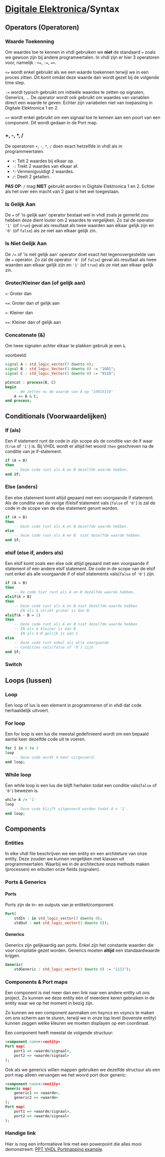 # [Digitale Elektronica](/digitaleelektronica/)/Syntax
## Operators (Operatoren)
### Waarde Toekenning
Om waardes toe te kennen in vhdl gebruiken we **niet** de standaard `=` zoals we gewoon zijn bij andere programeertalen. In vhdl zijn er hier 3 operatoren voor, namelijk : `<=`, `:=`, `=>`.

`<=` wordt enkel gebruikt als we een waarde toekennen terwijl we in een proces zitten. Dit komt omdat deze waarde dan wordt gezet bij de volgende time step.

`:=` wordt typisch gebruikt om initieële waardes te zetten op signalen, Generics, ... De operator wordt ook gebruikt om waardes van variablen direct een waarde te geven. Echter zijn variabelen niet van toepassing in Digitale Elektronica 1 en 2.

`=>` wordt enkel gebruikt om een signaal toe te kennen aan een poort van een component. Dit wordt gedaan in de Port map.

### +, -, *, /
De operatoren `+`, `-`, `*`, `/` doen exact hetzelfde in vhdl als in programmeertalen.
* `+`: Telt 2 waardes bij elkaar op.
* `-`: Trekt 2 waardes van elkaar af.
* `*`: Vermenigvuldigt 2 waardes.
* `/`: Deelt 2 getallen.

**PAS OP**: `/` mag **NIET** gebruikt worden in Digitale Elektronica 1 en 2. Echter als het over een macht van 2 gaat is het wel toegestaan.

### Is Gelijk Aan
De `=` of 'is gelijk aan' operator bestaat wel in vhdl zoals je gemerkt zou hebben deze dient louter om 2 waardes te vergelijken.
Zo zal de operator `'1'` (of `true`) geval als resultaat als twee waarden aan elkaar gelijk zijn en `'0'` (of `false`) als ze niet aan elkaar gelijk zin.

### Is Niet Gelijk Aan
De `/=` of 'is niet gelijk aan' operator doet exact het tegenovergestelde van de `=` operator.
Zo zal de operator `'0'` (of `false`) geval als resultaat als twee waarden aan elkaar gelijk zijn en `'1'` (of `true`) als ze niet aan elkaar gelijk zin.

### Groter/Kleiner dan (of gelijk aan)
`<`:  Groter dan

`<=`: Groter dan of gelijk aan

`>`: Kleiner dan

`>=`: Kleiner dan of gelijk aan

### Concatenate (&)
Om twee signalen achter elkaar te plakken gebruik je een `&`.

voorbeeld:
```vhdl
signal A : std_logic_vector(7 downto 0);
signal B : std_logic_Vector(3 downto 0) := "1001";
signal C : std_logic_Vector(3 downto 0) := "0110";

pConcat : process(B, C)
begin
    -- We zetten nu de waarde van A op "10010110"
    A <= B & C;
end process;
```

## Conditionals (Voorwaardelijken)
### If (als)
Een if statement runt de code in zijn scope als de conditie van de if waar (`true` of `'1'`) is. Bij VHDL wordt er altijd het woord `then` geschreven na de conditie van je if-statement.

```vhdl
if (A = B)
then
    -- Deze code runt als A en B dezelfde waarde hebben.
end if;
```

### Else (anders)
Een else statement komt altijd gepaard met een voorgaande if statement. Als de conditie van de vorige if/elsif statement vals (`false` of `'0'`) is zal de code in de scope van de else statement gerunt worden.

```vhdl
if (A = B)
then
    -- Deze code runt als A en B dezelfde waarde hebben.
else
    -- Deze code runt als A en B  niet dezelfde waarde hebben.
end if;
```

### elsif (else if, anders als)
Een elsif komt zoals een else ook altijd gepaard met een voorgaande if statement of een andere elsif statement. De code in de scope van de elsif runt enkel als alle voorgaande if of elsif statements vals(`false` of `'0'`) zijn.

```vhdl
if (A = B)
then
    -- De code hier runt als A en B dezelfde waarde hebben.
elsif(A > B)
then
    -- Deze code runt als A en B niet dezelfde waarde hebben
    -- EN als A strikt groter is dan B.
elsif(A - B = 1)
then
    -- Deze code runt als A en B niet dezelfde waarde hebben
    -- EN als A kleiner is dan B
    -- EN als A-B gelijk is aan 1
else
    -- Deze code runt enkel als alle voorgaande
    -- Condities vals(false of '0') zijn
end if;
```

### Switch


## Loops (lussen)
### Loop
Een loop of lus is een element in programmeren of in vhdl dat code herhaaldelijk uitvoert.

### For loop
Een for loop is een lus die meestal gedefinieerd wordt om een bepaald aantal keer dezelfde code uit te voeren.

```vhdl
for I in 0 to 3
loop
    -- Deze code wordt 4 keer uitgevoerd.
end loop;
```

### While loop
Een while loop is een lus die blijft herhalen todat een conditie vals(`false` of `'0'`) bewezen is.

```vhdl
while A /= '1'
loop
    -- Deze code blijft uitgevoerd worden todat A = '1'.
end loop;
```

## Components
### Entities
In elke vhdl file beschrijven we een entity en een architeture van onze entity. Deze zouden we kunnen vergelijken met klassen uit programmeertalen. Waarbij we in de architecture onze methods maken (processen) en erbuiten onze fields (signalen).
### Ports & Generics
#### Ports
Ports zijn de in- en outputs van je entiteit/component.

```vhdl
Port(
    stdIn : in std_logic_vector(3 downto 0);
    stdOut : out std_logic_vector(3 downto 0));
```

#### Generics

Generics zijn gelijkaardig aan ports. Enkel zijn het constante waarden die voor compilatie gezet worden. Generics moeten **altijd** een standaardwaarde krijgen.

```vhdl
Generic(
    stdGeneric : std_logic_vector(3 downto 0) := "1111");
```

### Components & Port maps
Een component is niet meer dan een link naar een andere entity uit ons project. Zo kunnen we deze entity één of meerdere keren gebruiken in de entity waar we op het moment in bezig zijn.

Zo kunnen we een component aanmaken om hsyncs en vsyncs te maken om ons scherm aan te sturen, terwijl we in onze top level (bovenste entity) kunnen zeggen welke kleuren we moeten displayen op een coordinaat.

Een component heeft meestal de volgende structuur:
```vhdl
<component name>:<entity>
Port map(
    port1 => <waarde/signaal>,
    port2 => <waarde/signaal>
);
```

Ook als we generics willen mappen gebruiken we dezelfde structuur als een port map alleen vervangen we het woord port door generic:
```vhdl
<component name>:<entity>
Generic map(
    generic1 => <waarde>,
    generic2 => <waarde>
);
Port map(
    port1 => <waarde/signaal>,
    port2 => <waarde/signaal>
);
```
### Handige link
Hier is nog een informatieve link met een powerpoint die alles mooi demonstreert: [PPT VHDL Portmapping example](http://telescript.denayer.wenk.be/~kvb/Labo_Digitale_Synthese/vhdl_portmapping_example.pdf).